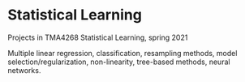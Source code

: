 # Statistical Learning
Projects in TMA4268 Statistical Learning, spring 2021

Multiple linear regression, classification, resampling methods, model selection/regularization, non-linearity, tree-based methods, neural networks.
